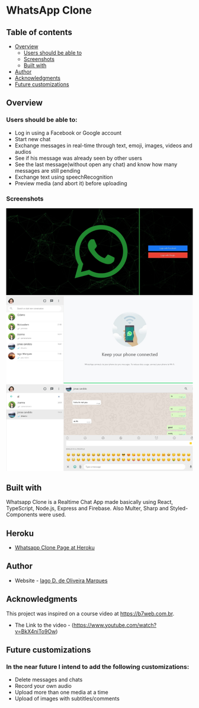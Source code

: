 # WhatsApp Clone

## Table of contents

- [Overview](#overview)
  - [Users should be able to](#users-should-be-able-to)
  - [Screenshots](#screenshots)
  - [Built with](#built-with)
- [Author](#author)
- [Acknowledgments](#acknowledgments)
- [Future customizations](#future-customizations)

## Overview

### Users should be able to:

- Log in using a Facebook or Google account
- Start new chat
- Exchange messages in real-time through text, emoji, images, videos and audios
- See if his message was already seen by other users
- See the last message(without open any chat) and know how many messages are still pending
- Exchange text using speechRecognition
- Preview media (and abort it) before uploading

### Screenshots

![](./public/assets/LogInPage.jpg)
![](./public/assets/ChatDefault.jpg)
![](./public/assets/chatWindow.jpg)

## Built with

Whatsapp Clone is a Realtime Chat App made basically using React, TypeScript, Node.js, Express and Firebase. Also Multer, Sharp and Styled-Components were used.

## Heroku

- [Whatsapp Clone Page at Heroku](https://young-oasis-68738.herokuapp.com/)

## Author

- Website - [Iago D. de Oliveira Marques](https://github.com/IagodeOliveira/)

## Acknowledgments

This project was inspired on a course video at https://b7web.com.br.
- The Link to the video - (https://www.youtube.com/watch?v=BkX4niTo9Ow)

## Future customizations

### In the near future I intend to add the following customizations:

- Delete messages and chats
- Record your own audio
- Upload more than one media at a time
- Upload of images with subtitles/comments


